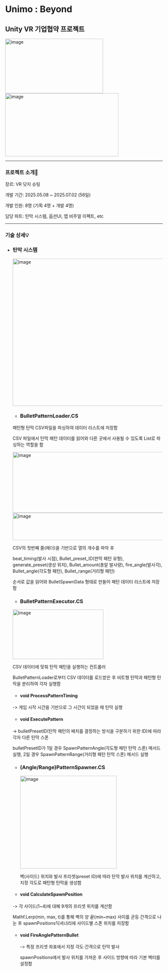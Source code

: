 # Unimo : Beyond 
## Unity VR 기업협약 프로젝트
<img width="313" height="174" alt="image" src="https://github.com/user-attachments/assets/4f6178f2-5c79-4f67-a8cc-2eea2cc81501" />
<img width="362" height="201" alt="image" src="https://github.com/user-attachments/assets/8ea85ed4-04bc-4a82-876e-34c2961345d2" />

------
### 프로젝트 소개📌

장르: VR 닷지 슈팅

개발 기간: 2025.05.08 ~ 2025.07.02 (56일)

개발 인원: 8명 (기획 4명 + 개발 4명)

담당 파트: 탄막 시스템, 옵션UI, 맵 비주얼 이펙트, etc

------

### 기술 상세💡

+ ### 탄막 시스템
  <img width="963" height="469" alt="image" src="https://github.com/user-attachments/assets/31386768-d428-4b0e-99f4-c6309b5fc8d5" />

   + ### BulletPatternLoader.CS

    패턴형 탄막 CSV파일을 파싱하여 데이터 리스트에 저장함

     CSV 파일에서 탄막 패턴 데이터를 읽어와 다른 곳에서 사용될 수 있도록 List로 파싱하는 역할을 함
    

    <img width="753" height="194" alt="image" src="https://github.com/user-attachments/assets/feafbc43-c0bd-4812-9cdb-69901957a11c" />

    <img width="573" height="87" alt="image" src="https://github.com/user-attachments/assets/244f2663-9a1a-4e09-9aa7-235119413b8d" />
    
    CSV의 첫번째 줄(헤더)을 기반으로 열의 개수를 파악 후
    
    beat_timing(발사 시점), Bullet_preset_ID(판막 패턴 유형), generate_preset(생성 위치), Bullet_amount(총알 발사량), fire_angle(발사각), Bullet_angle(각도형 패턴), Bullet_range(거리형 패턴)

    순서로 값을 읽어와 BulletSpawnData 형태로 만들어 패턴 데이터 리스트에 저장함

   + ### BulletPatternExecutor.CS
     
    <img width="290" height="158" alt="image" src="https://github.com/user-attachments/assets/5687319d-9ca7-4e7a-b5c6-cc4e3bfa9e3b" />

   
     CSV 데이터에 맞춰 탄막 패턴을 실행하는 컨트롤러

     BulletPatternLoader로부터 CSV 데이터를 로드받은 후 비트형 탄막과 패턴형 탄막을 분리하여 각자 실행함
     
    + #### void ProcessPatternTiming
     
     -> 게임 시작 시간을 기반으로 그 시간이 되었을 때 탄막 실행

    + #### void ExecutePattern
     
     -> bulletPresetID(탄막 패턴의 배치를 결정하는 방식을 구분하기 위한 ID)에 따라 각자 다른 탄막 스폰

     bulletPresetID가 1일 경우 SpawnPatternAngle(각도형 패턴 탄막 스폰) 메서드 실행, 2일 경우 SpawnPatternRange(거리형 패턴 탄막 스폰) 메서드 실행

   + ### (Angle/Range)PatternSpawner.CS
     
     <img width="308" height="296" alt="image" src="https://github.com/user-attachments/assets/d633a620-947d-4c8b-a364-ec9917d1757c" />

     벽(사이드) 위치와 발사 프리셋(preset ID)에 따라 탄막 발사 위치를 계산하고, 지정 각도로 패턴형 탄막을 생성함

    + #### void CalculateSpawnPosition

     -> 각 사이드(1~4)에 대해 9개의 프리셋 위치를 계산함

     Mathf.Lerp(min, max, t)를 통해 벽의 양 끝(min~max) 사이를 균등 간격으로 나눈 후 spawnPositions딕셔너리에 사이드별 스폰 위치를 저장함

  + #### void FireAnglePatternBullet

    -> 특정 프리셋 좌표에서 지정 각도·간격으로 탄막 발사
    
    spawnPositions에서 발사 위치를 가져온 후 사이드 방향에 따라 기본 벡터를 설정함  



     

      
   
      

    


    
